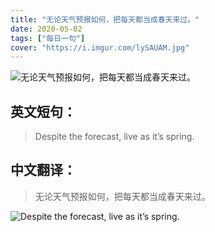 ```yaml
---
title: "无论天气预报如何，把每天都当成春天来过。"
date: 2020-05-02
tags: ["每日一句"]
cover: "https://i.imgur.com/lySAUAM.jpg"
---
```


![无论天气预报如何，把每天都当成春天来过。](https://i.imgur.com/ahREk6x.jpg)

## 英文短句：
> Despite the forecast, live as it’s spring. 

<!--more-->

## 中文翻译：
> 无论天气预报如何，把每天都当成春天来过。

![Despite the forecast, live as it’s spring. ](https://i.imgur.com/nRMBkxG.jpg)

